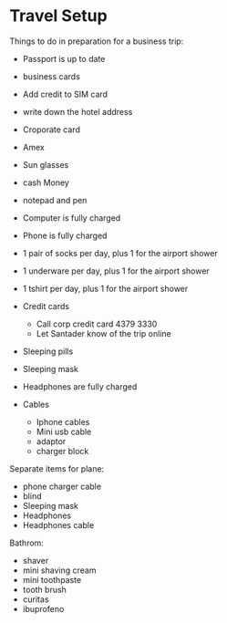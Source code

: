 # Travel Setup

Things to do in preparation for a business trip:

- Passport is up to date
- business cards
- Add credit to SIM card
- write down the hotel address
- Croporate card
- Amex
- Sun glasses
- cash Money
- notepad and pen
- Computer is fully charged
- Phone is fully charged

- 1 pair of socks per day, plus 1 for the airport shower
- 1 underware per day, plus 1 for the airport shower
- 1 tshirt per day,  plus 1 for the airport shower


- Credit cards
  - Call corp credit card 4379 3330
  - Let Santader know of the trip online

- Sleeping pills
- Sleeping mask
- Headphones are fully charged

- Cables
  - Iphone cables
  - Mini usb cable
  - adaptor
  - charger block

Separate items for plane:
- phone charger cable
- blind
- Sleeping mask
- Headphones
- Headphones cable

Bathrom:
- shaver
- mini shaving cream
- mini toothpaste
- tooth brush
- curitas
- ibuprofeno
